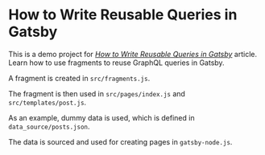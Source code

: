 # How to Write Reusable Queries in Gatsby

This is a demo project for [_How to Write Reusable Queries in Gatsby_](https://www.codeconcisely.com/blog/how-to-write-reusable-queries-in-gatsby/) article.
Learn how to use fragments to reuse GraphQL queries in Gatsby.

A fragment is created in `src/fragments.js`.

The fragment is then used in `src/pages/index.js` and `src/templates/post.js`.

As an example, dummy data is used, which is defined in `data_source/posts.json`.

The data is sourced and used for creating pages in `gatsby-node.js`.

